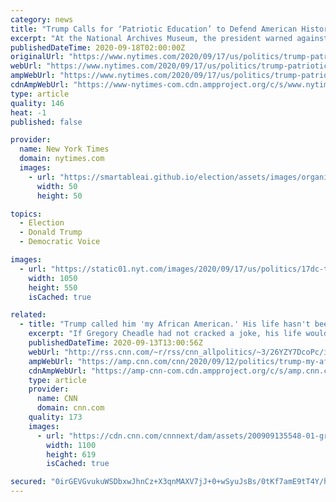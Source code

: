```yaml
---
category: news
title: "Trump Calls for ‘Patriotic Education’ to Defend American History From the Left"
excerpt: "At the National Archives Museum, the president warned against a “radical movement” that has emerged from “decades of left-wing indoctrination in our schools.”"
publishedDateTime: 2020-09-18T02:00:00Z
originalUrl: "https://www.nytimes.com/2020/09/17/us/politics/trump-patriotic-education.html"
webUrl: "https://www.nytimes.com/2020/09/17/us/politics/trump-patriotic-education.html"
ampWebUrl: "https://www.nytimes.com/2020/09/17/us/politics/trump-patriotic-education.amp.html"
cdnAmpWebUrl: "https://www-nytimes-com.cdn.ampproject.org/c/s/www.nytimes.com/2020/09/17/us/politics/trump-patriotic-education.amp.html"
type: article
quality: 146
heat: -1
published: false

provider:
  name: New York Times
  domain: nytimes.com
  images:
    - url: "https://smartableai.github.io/election/assets/images/organizations/nytimes.com-50x50.jpg"
      width: 50
      height: 50

topics:
  - Election
  - Donald Trump
  - Democratic Voice

images:
  - url: "https://static01.nyt.com/images/2020/09/17/us/politics/17dc-trump/17dc-trump-facebookJumbo.jpg"
    width: 1050
    height: 550
    isCached: true

related:
  - title: "Trump called him 'my African American.' His life hasn't been the same since"
    excerpt: "If Gregory Cheadle had not cracked a joke, his life would be a lot less complicated today. If Gregory Cheadle had not cracked a joke, his life would be a lot less complicated today. Hear how his life was transformed after Trump called him \"My African-American.\"\n    \n"
    publishedDateTime: 2020-09-13T13:00:56Z
    webUrl: "http://rss.cnn.com/~r/rss/cnn_allpolitics/~3/26YZY7DcoPc/index.html"
    ampWebUrl: "https://amp.cnn.com/cnn/2020/09/12/politics/trump-my-african-american-cheadle-rally-blake/index.html"
    cdnAmpWebUrl: "https://amp-cnn-com.cdn.ampproject.org/c/s/amp.cnn.com/cnn/2020/09/12/politics/trump-my-african-american-cheadle-rally-blake/index.html"
    type: article
    provider:
      name: CNN
      domain: cnn.com
    quality: 173
    images:
      - url: "https://cdn.cnn.com/cnnnext/dam/assets/200909135548-01-gregory-cheadle-june-2016-super-tease.jpg"
        width: 1100
        height: 619
        isCached: true

secured: "0irGEVGvukuWSDbxwJhnCz+X3qnMAXV7jJ+0+wSyuJsBs/0tKf7amE9tT4Y/hrZxrApYKshy3xVHQEObYGQj3TBLl6i5qUgspUhGzS1me5bwzj/WWynIUhlt2X/iO/G3zKTUw6j/qiZ8ar+8dVo53pE9Gs36Pn5pRjuJCeSesZiCMQrjLiRKTtbFXwUO5lPosyRwcUFkQ0TuqO9KT9DkbcIIMWghIzB0GlcpX74lPQ2S/SSEomSbapEL6OCl5jXO7AUX9ey8YrFwlQRjiBZJTKtlBJ7uqpNwX5nboIykKEUNrQqxOikAvD9RXPa+oWrIoXgVnRBF/rqocCqLcjSnilRpnULHvOSDG4yQ1edgqiM=;fV+V3rj09rKZ1CChA8DiRg=="
---
```


